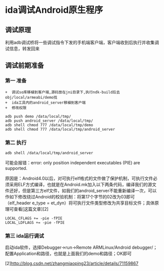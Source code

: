 # ida调试Android原生程序

## 调试原理
利用adb调试桥将一些调试指令下发的手机端客户端，客户端收到后执行并收集调试信息，转发回来

## 调试前期准备

### 第一 准备
	+  调试so库移植到客户端,源码放在jni目录下,执行ndk-build后去obj/local/armeabi/demo找
	+  ida工具内的android_server移植到客户端
	+  修改权限

```
adb push demo /data/local/tmp/
adb push android_server /data/local/tmp/
adb shell chmod 777 /data/local/tmp/demo
adb shell chmod 777 /data/local/tmp/android_server
```

### 第二 执行

```
adb shell /data/local/tmp/android_server
```
可能会报错：error: only position independent executables (PIE) are supported.

原因是：Android4.0以后，对可执行elf格式的文件做了保护机制，可执行文件必须采用ELF方式编译，也就是在Android.mk加入以下两条代码，编译我们的源文件还好，但是第三方elf文件，如我们的android_server不能重新编译一次，可以作如下修改绕过Android的校验机制：将第17个字节的02改为03即可（elf_header e_type = et_dyn）将可执行文件类型修改为共享目标文件；具体原理可查看[这篇文章][2]

```
LOCAL_CFLAGS += -pie -fPIE
LOCAL_LDFLAGS += -pie -fPIE
```
### 第三 ida运行调试
启动ida软件，选择Debugger->run->Remote ARMLinux/Android debugger/；配置Application和路径，也就是上面我们的demo和路径；OK即可


[2]http://blog.csdn.net/zhangmiaoping23/article/details/71159867
